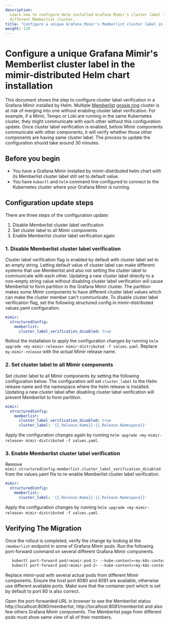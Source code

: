 ```yaml
---
description:
  Learn how to configure Helm installed Grafana Mimir's cluster label to prevent the Mimir components to join
  different Memberlist cluster.
title: "Configure a unique Grafana Mimir's Memberlist cluster label in the mimir-distributed Helm chart installation"
weight: 110
---
```


# Configure a unique Grafana Mimir's Memberlist cluster label in the mimir-distributed Helm chart installation

This document shows the step to configure cluster label verification in a Grafana Mimir installed by Helm.
Multiple [Memberlist](https://grafana.com/docs/mimir/<MIMIR_VERSION>/references/architecture/memberlist-and-the-gossip-protocol/) [gossip ring](https://grafana.com/docs/mimir/<MIMIR_VERSION>/references/architecture/hash-ring/) cluster is at risk of merging into one without enabling cluster label verification. 
For example, if a Mimir, Tempo or Loki are running in the same Kubernetes cluster, they might communicate with each other without this configuration update. 
Once cluster label verification is enabled, before Mimir components communicate with other components, it will verify whether those other components are having same cluster label.
The process to update the configuration should take around 30 minutes.

## Before you begin

- You have a Grafana Mimir installed by mimir-distributed helm chart with its Memberlist cluster label still set to default value. 
- You have `kubectl` and `helm` command line configured to connect to the Kubernetes cluster where your Grafana Mimir is running.

## Configuration update steps

There are three steps of the configuration update:

1. Disable Memberlist cluster label verification
1. Set cluster label to all Mimir components
1. Enable Memberlist cluster label verification again

### 1. Disable Memberlist cluster label verification

Cluster label verification flag is enabled by default with cluster label set to an empty string.
Letting default value of cluster label can make different systems that use Memberlist and also not setting the cluster label to communicate with each other.
Updating a new cluster label directly to a non-empty string value without disabling cluster label verification will cause Memberlist to form partition in the Grafana Mimir cluster.
The partition makes some Mimir components to have different cluster label values which can make the cluster member can't communicate.
To disable cluster label verification flag, set the following structured config in mimir-distributed values.yaml configuration.

```yaml
mimir:
  structuredConfig:
    memberlist:
      cluster_label_verification_disabled: true
```

Rollout the installation to apply the configuration changes by running `helm upgrade <my-mimir-release> mimir-distributed -f values.yaml`. Replace `my-mimir-release` with the actual Mimir release name.

### 2. Set cluster label to all Mimir components

Set cluster label to all Mimir components by setting the following configuration below.
The configuration will set `cluster_label` to the Helm release name and the namespace where the helm release is installed.
Updating a new cluster label after disabling cluster label verification will prevent Memberlist to form partition.

```yaml
mimir:
  structuredConfig:
    memberlist:
      cluster_label_verification_disabled: true
      cluster_label: '{{.Release.Name}}-{{.Release.Namespace}}'
```

Apply the configuration changes again by running `helm upgrade <my-mimir-release> mimir-distributed -f values.yaml`.

### 3. Enable Memberlist cluster label verification

Remove `mimir.structuredConfig.memberlist.cluster_label_verification_disabled` from the values.yaml file to re-enable Memberlist cluster label verification.

```yaml
mimir:
  structuredConfig:
    memberlist:
      cluster_label: '{{.Release.Name}}-{{.Release.Namespace}}'
```

Apply the configuration changes by running `helm upgrade <my-mimir-release> mimir-distributed -f values.yaml`.

## Verifying The Migration

Once the rollout is completed, verify the change by looking at the `/memberlist` endpoint in some of Grafana Mimir pods.
Run the following port-forward command on several different Grafana Mimir components.

```bash
   kubectl port-forward pod/<mimir-pod-1> --kube-context=<my-k8s-context> --namespace=<my-mimir-namespace> 8080:80
   kubectl port-forward pod/<mimir-pod-2> --kube-context=<my-k8s-context> --namespace=<my-mimir-namespace> 8081:80
```

Replace mimir-pod with several actual pods from different Mimir components. 
Ensure the host port 8080 and 8081 are available, otherwise use different available ports. 
Make sure that the container port which is set by default to port 80 is also correct.

Open the port-forwarded URL in browser to see the Memberlist status http://localhost:8080/memberlist, http://localhost:8081/memberlist and also 
few others Grafana Mimir components. The Memberlist page from different pods must show same view of all of their members.

